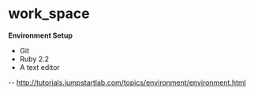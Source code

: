 # work_space

**Environment Setup**
* Git
* Ruby 2.2
* A text editor

-- http://tutorials.jumpstartlab.com/topics/environment/environment.html

